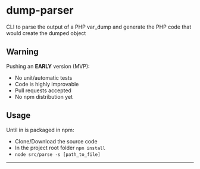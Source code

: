 # dump-parser

CLI to parse the output of a PHP var_dump and generate the PHP code that would create the dumped object

## Warning

Pushing an **EARLY** version (MVP):

- No unit/automatic tests
- Code is highly improvable
- Pull requests accepted
- No npm distribution yet

## Usage

Until in is packaged in npm:
- Clone/Download the source code
- In the project root folder `npm install`
- `node src/parse -s [path_to_file]`


----
